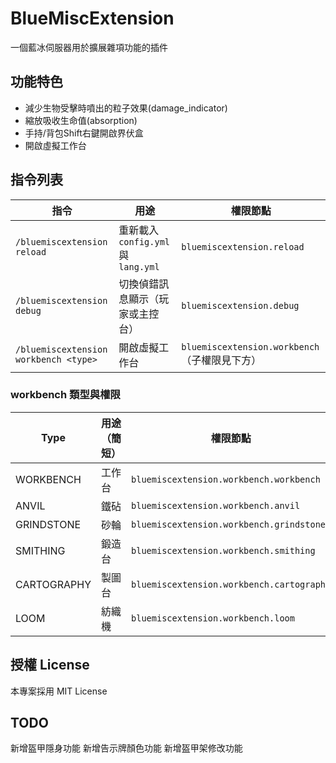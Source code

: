 
# BlueMiscExtension

一個藍冰伺服器用於擴展雜項功能的插件

## 功能特色

- 減少生物受擊時噴出的粒子效果(damage_indicator)
- 縮放吸收生命值(absorption)
- 手持/背包Shift右鍵開啟界伏盒
- 開啟虛擬工作台

## 指令列表

| 指令 | 用途 | 權限節點 |
|------|------|------|
| `/bluemiscextension reload` | 重新載入 `config.yml` 與 `lang.yml` | `bluemiscextension.reload` |
| `/bluemiscextension debug` | 切換偵錯訊息顯示（玩家或主控台） | `bluemiscextension.debug` |
| `/bluemiscextension workbench <type>` | 開啟虛擬工作台 | `bluemiscextension.workbench`（子權限見下方） |

### workbench 類型與權限

| Type | 用途（簡短） | 權限節點 |
|------|-------------|---------|
| WORKBENCH | 工作台 | `bluemiscextension.workbench.workbench` |
| ANVIL | 鐵砧 | `bluemiscextension.workbench.anvil` |
| GRINDSTONE | 砂輪 | `bluemiscextension.workbench.grindstone` |
| SMITHING | 鍛造台 | `bluemiscextension.workbench.smithing` |
| CARTOGRAPHY | 製圖台 | `bluemiscextension.workbench.cartography` |
| LOOM | 紡織機 | `bluemiscextension.workbench.loom` |


## 授權 License

本專案採用 MIT License  

## TODO

新增盔甲隱身功能
新增告示牌顏色功能
新增盔甲架修改功能
